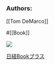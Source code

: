 ### Authors:
[[Tom DeMarco]]

#[[Book]]

![](https://cdn-bookplus.nikkei.com/atcl/catalog/09/P84010/P84010_common_pc.jpg?__scale=w:160,h:224&_sh=0ff0570fd0)

[日経Bookプラス](https://bookplus.nikkei.com/atcl/catalog/09/P84010/)